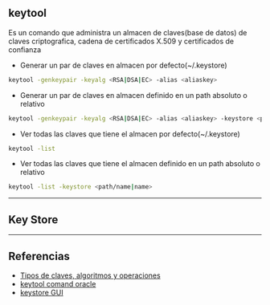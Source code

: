 ## keytool

Es un comando que administra un almacen de claves(base de datos) de claves criptografica, cadena de certificados X.509 y certificados de confianza

* Generar un par de claves en almacen por defecto(~/.keystore)

```bash
keytool -genkeypair -keyalg <RSA|DSA|EC> -alias <aliaskey>
```
* Generar un par de claves en almacen definido en un path absoluto o relativo

```bash
keytool -genkeypair -keyalg <RSA|DSA|EC> -alias <aliaskey> -keystore <path/name|name>
```

* Ver todas las claves que tiene el almacen por defecto(~/.keystore)

```bash
keytool -list 
```

* Ver todas las claves que tiene el almacen definido en un path absoluto o relativo


```bash
keytool -list -keystore <path/name|name>
```



---
## Key Store



---
## Referencias
+ [Tipos de claves, algoritmos y operaciones](https://learn.microsoft.com/es-es/azure/key-vault/keys/about-keys-details)
+ [keytool comand oracle](https://docs.oracle.com/javase/8/docs/technotes/tools/unix/keytool.html)
+ [keystore GUI](https://keystore-explorer.org/downloads.html) 